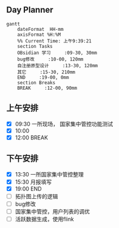 ## Day Planner
```mermaid
gantt
    dateFormat  HH-mm
    axisFormat %H:%M
    %% Current Time: 上午9:39:21
    section Tasks
    OBsidian 学习     :09-30, 30mm
    bug修改     :10-00, 120mm
    自注册原型设计     :13-30, 120mm
    其它     :15-30, 210mm
    END     :19-00, 0mm
    section Breaks
    BREAK     :12-00, 90mm
```

## 上午安排
- [x] 09:30 一所现场， 国家集中管控功能测试
- [x] 10:00 
- [x] 12:00 BREAK

## 下午安排
- [x] 13:30 一所国家集中管控整理
- [x] 15:30 月报填写
- [x] 19:00 END
- [ ] 拓扑图上传的逻辑
- [ ] bug修改
- [ ] 国家集中管控，用户列表的调优
- [ ] 活跃数据生成，使用flink